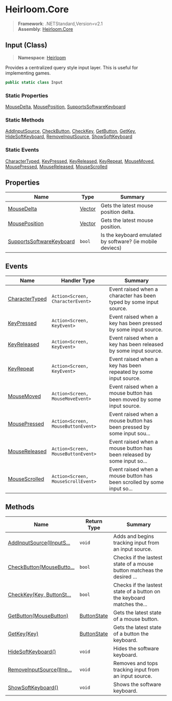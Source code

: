 # Heirloom.Core

> **Framework**: .NETStandard,Version=v2.1  
> **Assembly**: [Heirloom.Core][0]

## Input (Class)

> **Namespace**: [Heirloom][0]

Provides a centralized query style input layer. This is useful for implementing games.

```cs
public static class Input
```

### Static Properties

[MouseDelta][1], [MousePosition][2], [SupportsSoftwareKeyboard][3]

### Static Methods

[AddInputSource][4], [CheckButton][5], [CheckKey][6], [GetButton][7], [GetKey][8], [HideSoftKeyboard][9], [RemoveInputSource][10], [ShowSoftKeyboard][11]

### Static Events

[CharacterTyped][12], [KeyPressed][13], [KeyReleased][14], [KeyRepeat][15], [MouseMoved][16], [MousePressed][17], [MouseReleased][18], [MouseScrolled][19]

## Properties

| Name                          | Type         | Summary                                                   |
|-------------------------------|--------------|-----------------------------------------------------------|
| [MouseDelta][1]               | [Vector][20] | Gets the latest mouse position delta.                     |
| [MousePosition][2]            | [Vector][20] | Gets the latest mouse position.                           |
| [SupportsSoftwareKeyboard][3] | `bool`       | Is the keyboard emulated by software? (ie mobile deviecs) |

## Events

| Name                 | Handler Type                       | Summary                                                                |
|----------------------|------------------------------------|------------------------------------------------------------------------|
| [CharacterTyped][12] | `Action<Screen, CharacterEvent>`   | Event raised when a character has been typed by some input source.     |
| [KeyPressed][13]     | `Action<Screen, KeyEvent>`         | Event raised when a key has been pressed by some input source.         |
| [KeyReleased][14]    | `Action<Screen, KeyEvent>`         | Event raised when a key has been released by some input source.        |
| [KeyRepeat][15]      | `Action<Screen, KeyEvent>`         | Event raised when a key has been repeated by some input source.        |
| [MouseMoved][16]     | `Action<Screen, MouseMoveEvent>`   | Event raised when a mouse button has been moved by some input source.  |
| [MousePressed][17]   | `Action<Screen, MouseButtonEvent>` | Event raised when a mouse button has been pressed by some input sou... |
| [MouseReleased][18]  | `Action<Screen, MouseButtonEvent>` | Event raised when a mouse button has been released by some input so... |
| [MouseScrolled][19]  | `Action<Screen, MouseScrollEvent>` | Event raised when a mouse button has been scrolled by some input so... |

## Methods

| Name                            | Return Type       | Summary                                                                |
|---------------------------------|-------------------|------------------------------------------------------------------------|
| [AddInputSource(IInputS...][4]  | `void`            | Adds and begins tracking input from an input source.                   |
| [CheckButton(MouseButto...][5]  | `bool`            | Checks if the lastest state of a mouse button matcheas the desired ... |
| [CheckKey(Key, ButtonSt...][6]  | `bool`            | Checks if the lastest state of a button on the keyboard matches the... |
| [GetButton(MouseButton)][7]     | [ButtonState][21] | Gets the latest state of a mouse button.                               |
| [GetKey(Key)][8]                | [ButtonState][21] | Gets the latest state of a button the keyboard.                        |
| [HideSoftKeyboard()][9]         | `void`            | Hides the software keyboard.                                           |
| [RemoveInputSource(IInp...][10] | `void`            | Removes and tops tracking input from an input source.                  |
| [ShowSoftKeyboard()][11]        | `void`            | Shows the software keyboard.                                           |

[0]: ../../Heirloom.Core.md
[1]: Input/MouseDelta.md
[2]: Input/MousePosition.md
[3]: Input/SupportsSoftwareKeyboard.md
[4]: Input/AddInputSource.md
[5]: Input/CheckButton.md
[6]: Input/CheckKey.md
[7]: Input/GetButton.md
[8]: Input/GetKey.md
[9]: Input/HideSoftKeyboard.md
[10]: Input/RemoveInputSource.md
[11]: Input/ShowSoftKeyboard.md
[12]: Input/CharacterTyped.md
[13]: Input/KeyPressed.md
[14]: Input/KeyReleased.md
[15]: Input/KeyRepeat.md
[16]: Input/MouseMoved.md
[17]: Input/MousePressed.md
[18]: Input/MouseReleased.md
[19]: Input/MouseScrolled.md
[20]: Vector.md
[21]: ButtonState.md
